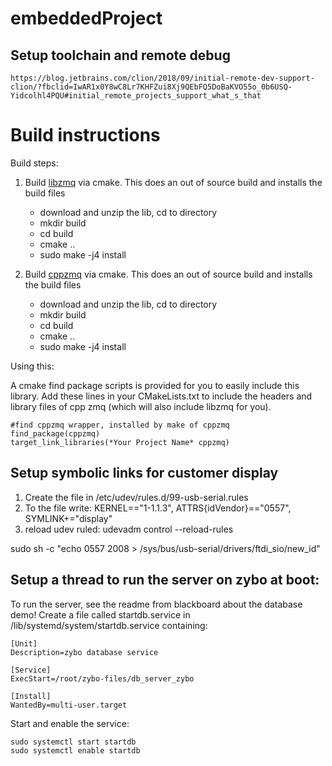# embeddedProject

## Setup toolchain and remote debug
```
https://blog.jetbrains.com/clion/2018/09/initial-remote-dev-support-clion/?fbclid=IwAR1x0Y8wC8Lr7KHFZui8Xj9QEbFQ5DoBaKVO55o_0b6USQ-Yidcolhl4PQU#initial_remote_projects_support_what_s_that    
```

Build instructions
==================

Build steps:

1. Build [libzmq](https://github.com/zeromq/libzmq) via cmake. This does an out of source build and installs the build files
   - download and unzip the lib, cd to directory
   - mkdir build
   - cd build
   - cmake ..
   - sudo make -j4 install

2. Build [cppzmq](https://github.com/zeromq/cppzmq) via cmake. This does an out of source build and installs the build files
   - download and unzip the lib, cd to directory
   - mkdir build
   - cd build
   - cmake ..
   - sudo make -j4 install

Using this:

A cmake find package scripts is provided for you to easily include this library.
Add these lines in your CMakeLists.txt to include the headers and library files of
cpp zmq (which will also include libzmq for you).

```
#find cppzmq wrapper, installed by make of cppzmq
find_package(cppzmq)
target_link_libraries(*Your Project Name* cppzmq)
```

## Setup symbolic links for customer display
1. Create the file in /etc/udev/rules.d/99-usb-serial.rules
2. To the file write: KERNEL=="1-1.1.3", ATTRS{idVendor}=="0557", SYMLINK+="display"
3. reload udev ruled: udevadm control --reload-rules

sudo sh -c "echo 0557 2008 > /sys/bus/usb-serial/drivers/ftdi_sio/new_id"

## Setup a thread to run the server on zybo at boot: 
To run the server, see the readme from blackboard about the database demo!
Create a file called startdb.service in /lib/systemd/system/startdb.service containing:
```
[Unit]
Description=zybo database service

[Service]
ExecStart=/root/zybo-files/db_server_zybo

[Install]
WantedBy=multi-user.target
```



Start and enable the service: 
```
sudo systemctl start startdb
sudo systemctl enable startdb
```
                 